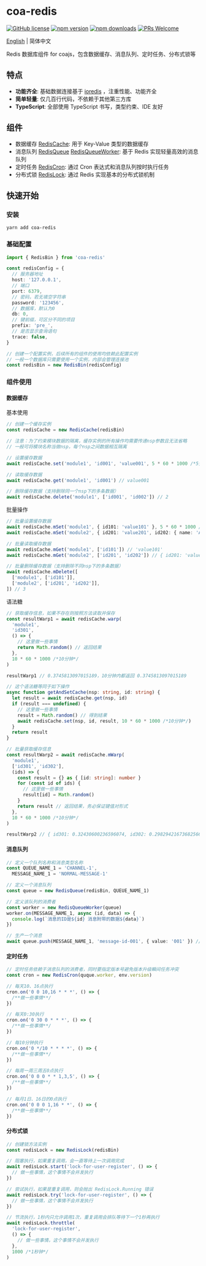 # coa-redis

[![GitHub license](https://img.shields.io/badge/license-MIT-green.svg?style=flat-square)](LICENSE)
[![npm version](https://img.shields.io/npm/v/coa-redis.svg?style=flat-square)](https://www.npmjs.org/package/coa-redis)
[![npm downloads](https://img.shields.io/npm/dm/coa-redis.svg?style=flat-square)](http://npm-stat.com/charts.html?package=coa-redis)
[![PRs Welcome](https://img.shields.io/badge/PRs-welcome-brightgreen.svg?style=flat-square)](https://github.com/coajs/coa-redis/pulls)

[English](README.md) | 简体中文

Redis 数据库组件 for coajs，包含数据缓存、消息队列、定时任务、分布式锁等

## 特点

- **功能齐全**: 基础数据连接基于 [ioredis](https://github.com/luin/ioredis) ，注重性能、功能齐全
- **简单轻量**: 仅几百行代码，不依赖于其他第三方库
- **TypeScript**: 全部使用 TypeScript 书写，类型约束、IDE 友好

## 组件

- 数据缓存 [RedisCache](#数据缓存): 用于 Key-Value 类型的数据缓存
- 消息队列 [RedisQueue](#消息队列) [RedisQueueWorker](#消息队列): 基于 Redis 实现轻量高效的消息队列
- 定时任务 [RedisCron](#定时任务): 通过 Cron 表达式和消息队列按时执行任务
- 分布式锁 [RedisLock](#分布式锁): 通过 Redis 实现基本的分布式锁机制

## 快速开始

### 安装

```shell
yarn add coa-redis
```

### 基础配置

```typescript
import { RedisBin } from 'coa-redis'

const redisConfig = {
  // 服务器地址
  host: '127.0.0.1',
  // 端口
  port: 6379,
  // 密码，若无填空字符串
  password: '123456',
  // 数据库，默认为0
  db: 0,
  // 键前缀，可区分不同的项目
  prefix: 'pre_',
  // 是否显示查询语句
  trace: false,
}

// 创建一个配置实例，后续所有的组件的使用均依赖此配置实例
// 一般一个数据库只需要使用一个实例，内部会管理连接池
const redisBin = new RedisBin(redisConfig)
```

### 组件使用

#### 数据缓存

基本使用

```typescript
// 创建一个缓存实例
const redisCache = new RedisCache(redisBin)

// 注意：为了约束模块数据的隔离，缓存实例的所有操作均需要传递nsp参数且无法省略
// 一般可将模块名称当做nsp，每个nsp之间数据相互隔离

// 设置缓存数据
await redisCache.set('module1', 'id001', 'value001', 5 * 60 * 1000 /*5分钟*/) // 1

// 读取缓存数据
await redisCache.get('module1', 'id001') // value001

// 删除缓存数据（支持删除同一个nsp下的多条数据）
await redisCache.delete('module1', ['id001', 'id002']) // 2
```

批量操作

```typescript
// 批量设置缓存数据
await redisCache.mSet('module1', { id101: 'value101' }, 5 * 60 * 1000 /*5分钟*/) // 1
await redisCache.mSet('module2', { id201: 'value201', id202: { name: 'A2', title: 'a2' } }, 5 * 60 * 1000 /*5分钟*/) // 2

// 批量读取缓存数据
await redisCache.mGet('module1', ['id101']) // 'value101'
await redisCache.mGet('module2', ['id201', 'id202']) // { id201: 'value201', id202: { name: 'A2', title: 'a2' }

// 批量删除缓存数据（支持删除不同nsp下的多条数据）
await redisCache.mDelete([
  ['module1', ['id101']],
  ['module2', ['id201', 'id202']],
]) // 3
```

语法糖

```typescript
// 获取缓存信息，如果不存在则按照方法读取并保存
const resultWarp1 = await redisCache.warp(
  'module1',
  'id301',
  () => {
    // 这里做一些事情
    return Math.random() // 返回结果
  },
  10 * 60 * 1000 /*10分钟*/
)

resultWarp1 // 0.3745813097015189，10分钟内都返回 0.3745813097015189

// 这个语法糖等同于如下操作
async function getAndSetCache(nsp: string, id: string) {
  let result = await redisCache.get(nsp, id)
  if (result === undefined) {
    // 这里做一些事情
    result = Math.random() // 得到结果
    await redisCache.set(nsp, id, result, 10 * 60 * 1000 /*10分钟*/)
  }
  return result
}

// 批量获取缓存信息
const resultWarp2 = await redisCache.mWarp(
  'module1',
  ['id301', 'id302'],
  (ids) => {
    const result = {} as { [id: string]: number }
    for (const id of ids) {
      // 这里做一些事情
      result[id] = Math.random()
    }
    return result // 返回结果，务必保证键值对形式
  },
  10 * 60 * 1000 /*10分钟*/
)

resultWarp2 // { id301: 0.32430600236596074, id302: 0.29829421673682566 }
```

#### 消息队列

```typescript
// 定义一个队列名称和消息类型名称
const QUEUE_NAME_1 = 'CHANNEL-1',
  MESSAGE_NAME_1 = 'NORMAL-MESSAGE-1'

// 定义一个消息队列
const queue = new RedisQueue(redisBin, QUEUE_NAME_1)

// 定义该队列的消费者
const worker = new RedisQueueWorker(queue)
worker.on(MESSAGE_NAME_1, async (id, data) => {
  console.log(`消息的ID是${id} 消息附带的数据${data}`)
})

// 生产一个消息
await queue.push(MESSAGE_NAME_1, 'message-id-001', { value: '001' }) // 1
```

#### 定时任务

```typescript
// 定时任务依赖于消息队列的消费者，同时要指定版本号避免版本升级瞬间任务冲突
const cron = new RedisCron(quque.worker, env.version)

// 每天10、16点执行
cron.on('0 0 10,16 * * *', () => {
  /**做一些事情**/
})

// 每天0:30执行
cron.on('0 30 0 * * *', () => {
  /**做一些事情**/
})

// 每10分钟执行
cron.on('0 */10 * * * *', () => {
  /**做一些事情**/
})

// 每周一周三周五0点执行
cron.on('0 0 0 * * 1,3,5', () => {
  /**做一些事情**/
})

// 每月1日、16日的0点执行
cron.on('0 0 0 1,16 * *', () => {
  /**做一些事情**/
})
```

#### 分布式锁

```typescript
// 创建锁方法实例
const redisLock = new RedisLock(redisBin)

// 阻塞执行，如果重复调用，会一直等待上一次调用完成
await redisLock.start('lock-for-user-register', () => {
  // 做一些事情，这个事情不会并发执行
})

// 尝试执行，如果是重复调用，则会抛出 RedisLock.Running 错误
await redisLock.try('lock-for-user-register', () => {
  // 做一些事情，这个事情不会并发执行
})

// 节流执行，1秒内只允许调用1次，重复调用会排队等待下一个1秒再执行
await redisLock.throttle(
  'lock-for-user-register',
  () => {
    // 做一些事情，这个事情不会并发执行
  },
  1000 /*1秒钟*/
)
```

